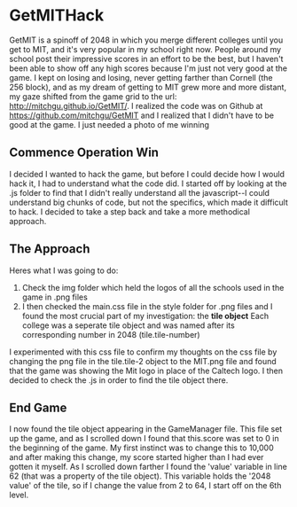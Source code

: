 # GetMITHack

GetMIT is a spinoff of 2048 in which you merge different colleges until you get to MIT, and it's very popular in my school right now. People around my school post their impressive scores in an effort to be the best, but I haven't been able to show off any high scores because I'm just not very good at the game. I kept on losing and losing, never getting farther than Cornell (the 256 block), and as my dream of getting to MIT grew more and more distant, my gaze shifted from the game grid to the url: http://mitchgu.github.io/GetMIT/. I realized the code was on Github at https://github.com/mitchgu/GetMIT and I realized that I didn't have to be good at the game. I just needed a photo of me winning

## Commence Operation Win

I decided I wanted to hack the game, but before I could decide how I would hack it, I had to understand what the code did. I started off by looking at the .js folder to find that I didn't really understand all the javascript--I could understand big chunks of code, but not the specifics, which made it difficult to hack. I decided to take a step back and take a more methodical approach.

## The Approach
Heres what I was going to do:
1. Check the img folder which held the logos of all the schools used in the game in .png files
2. I then checked the main.css file in the style folder for .png files and I found the most crucial part of my investigation: the **tile object**  Each college was a seperate tile object and was named after its corresponding number in 2048 (tile.tile-number)

I experimented with this css file to confirm my thoughts on the css file by changing the png file in the tile.tile-2 object to the MIT.png file and found that the game was showing the Mit logo in place of the Caltech logo. I then decided to check the .js in order to find the tile object there.

## End Game

I now found the tile object appearing in the GameManager file. This file set up the game, and as I scrolled down I found that this.score was set to 0 in the beginning of the game. My first instinct was to change this to 10,000 and after making this change, my score started higher than I had ever gotten it myself. As I scrolled down farther I found the 'value' variable in line 62 (that was a property of the tile object). This variable holds the '2048 value' of the tile, so if I change the value from 2 to 64, I start off on the 6th level.
